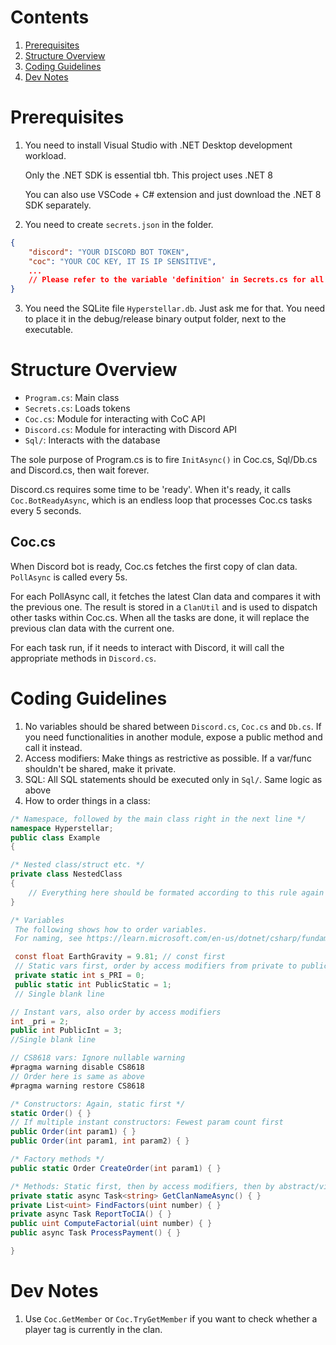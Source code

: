 # Contents
1. [Prerequisites](#prerequisites)
2. [Structure Overview](#overview)
3. [Coding Guidelines](#guidelines)
4. [Dev Notes](#devnotes)

<a name="prerequisites"></a>
# Prerequisites

1. You need to install Visual Studio with .NET Desktop development workload.

    Only the .NET SDK is essential tbh. This project uses .NET 8  

    You can also use VSCode + C# extension and just download the .NET 8 SDK separately.

2. You need to create `secrets.json` in the folder.
```json
{
    "discord": "YOUR DISCORD BOT TOKEN",
    "coc": "YOUR COC KEY, IT IS IP SENSITIVE",
    ...
    // Please refer to the variable 'definition' in Secrets.cs for all the required data
}
```

3. You need the SQLite file `Hyperstellar.db`. Just ask me for that. You need to place it in the debug/release binary output folder, next to the executable.

<a name="overview"></a>
# Structure Overview

* `Program.cs`: Main class
* `Secrets.cs`: Loads tokens
* `Coc.cs`: Module for interacting with CoC API
* `Discord.cs`: Module for interacting with Discord API
* `Sql/`: Interacts with the database

The sole purpose of Program.cs is to fire `InitAsync()` in Coc.cs, Sql/Db.cs and Discord.cs, then wait forever.

Discord.cs requires some time to be 'ready'. When it's ready, it calls `Coc.BotReadyAsync`, which is an endless loop that processes Coc.cs tasks every 5 seconds.

## Coc.cs
When Discord bot is ready, Coc.cs fetches the first copy of clan data. `PollAsync` is called every 5s.

For each PollAsync call, it fetches the latest Clan data and compares it with the previous one. The result is stored in a `ClanUtil` and is used to dispatch other tasks within Coc.cs. When all the tasks are done, it will replace the previous clan data with the current one.

For each task run, if it needs to interact with Discord, it will call the appropriate methods in `Discord.cs`.

<a name="guidelines"></a>
# Coding Guidelines

1. No variables should be shared between `Discord.cs`, `Coc.cs` and `Db.cs`. If you need functionalities in another module, expose a public method and call it instead.
2. Access modifiers: Make things as restrictive as possible. If a var/func shouldn't be shared, make it private.
3. SQL: All SQL statements should be executed only in `Sql/`. Same logic as above
4. How to order things in a class:
```cs
/* Namespace, followed by the main class right in the next line */
namespace Hyperstellar;
public class Example 
{

/* Nested class/struct etc. */
private class NestedClass
{
    // Everything here should be formated according to this rule again
}

/* Variables
 The following shows how to order variables.
 For naming, see https://learn.microsoft.com/en-us/dotnet/csharp/fundamentals/coding-style/identifier-names */

 const float EarthGravity = 9.81; // const first
 // Static vars first, order by access modifiers from private to public
 private static int s_PRI = 0;
 public static int PublicStatic = 1;
 // Single blank line

// Instant vars, also order by access modifiers
int _pri = 2;
public int PublicInt = 3;
//Single blank line

// CS8618 vars: Ignore nullable warning
#pragma warning disable CS8618
// Order here is same as above
#pragma warning restore CS8618

/* Constructors: Again, static first */
static Order() { }
// If multiple instant constructors: Fewest param count first
public Order(int param1) { }
public Order(int param1, int param2) { }

/* Factory methods */
public static Order CreateOrder(int param1) { }

/* Methods: Static first, then by access modifiers, then by abstract/virtual/override/none, then by Sync/Async */
private static async Task<string> GetClanNameAsync() { }
private List<uint> FindFactors(uint number) { }
private async Task ReportToCIA() { }
public uint ComputeFactorial(uint number) { }
public async Task ProcessPayment() { }

}
```

<a name="devnotes"></a>
# Dev Notes
1. Use `Coc.GetMember` or `Coc.TryGetMember` if you want to check whether a player tag is currently in the clan.